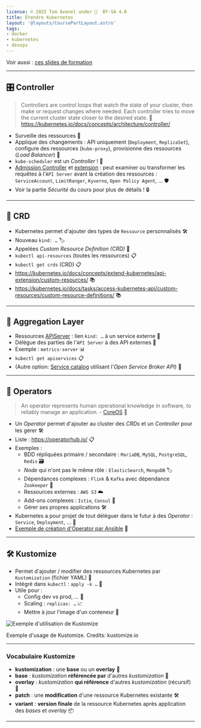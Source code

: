 ```yaml
---
license: © 2025 Tom Avenel under 󰵫  BY-SA 4.0
title: Étendre Kubernetes
layout: '@layouts/CoursePartLayout.astro'
tags:
- docker
- kubernetes
- devops
---
```


Voir aussi : [ces slides de formation](https://2021-05-enix.container.training/4.yml.html#103)

---

## 🎛 Controller

> Controllers are control loops that watch the state of your cluster, then make or request changes where needed. Each controller tries to move the current cluster state closer to the desired state. 🔄
> <https://kubernetes.io/docs/concepts/architecture/controller/>

- Surveille des ressources 👀
- Applique des changements : API uniquement (`Deployment`, `ReplicaSet`), configure des ressources (`kube-proxy`), provisionne des ressources (_Load Balancer_) 🔧
- `kube-scheduler` est un _Controller_ ! 🤖
- [Admission Controller](https://kubernetes.io/docs/reference/access-authn-authz/admission-controllers/) et [extension](https://kubernetes.io/docs/reference/access-authn-authz/extensible-admission-controllers/) : peut examiner ou transformer les requêtes à l'`API Server` avant la création des ressources : `ServiceAccount`, `LimitRanger`, `Kyverno`, `Open Policy Agent`, … 🛡️
- Voir la partie _Sécurité_ du cours pour plus de détails ! 🔒

---

## 🔧 CRD

- Kubernetes permet d'ajouter des types de `Ressource` personnalisés 🛠️
- Nouveau `kind: …` 🏷️
- Appelées _Custom Resource Definition (CRD)_ 📝
- `kubectl api-resources` (toutes les ressources) 📋
- `kubectl get crds` (CRD) 📋
- <https://kubernetes.io/docs/concepts/extend-kubernetes/api-extension/custom-resources/> 📚
- <https://kubernetes.io/docs/tasks/access-kubernetes-api/custom-resources/custom-resource-definitions/> 📚

---

## 🔄 Aggregation Layer
- Ressources [APIServer](https://kubernetes.io/docs/concepts/extend-kubernetes/api-extension/apiserver-aggregation/) : lien `kind: …` à un service externe 🔗
- Délègue des parties de l'`API Server` à des API externes 🔄
- Exemple : `metrics-server` 📊
- `kubectl get apiservices` 📋
- (Autre option: [Service catalog](https://kubernetes.io/docs/concepts/extend-kubernetes/service-catalog/) utilisant l'_Open Service Broker API_) 📂

---

## 🤖 Operators

> An operator represents human operational knowledge in software, to reliably manage an application. - [CoreOS](https://coreos.com/blog/introducing-operators.html) 🤖

- Un _Operator_ permet d'ajouter au cluster des _CRDs_ et un _Controller_ pour les gérer 🛠️
- Liste : <https://operatorhub.io/> 📋
- Exemples :
  - BDD répliquées primaire / secondaire : `MariaDB`, `MySQL`, `PostgreSQL`, `Redis` 🗃️
  - _Node_ qui n'ont pas le même rôle : `ElasticSearch`, `MongoDB` 🏷️
  - Dépendances complexes : `Flink` & `Kafka` avec dépendance `Zookeeper` 🔗
  - Ressources externes : `AWS S3` ☁️
  - Add-ons complexes : `Istio`, `Consul` 🧩
  - Gérer ses propres applications 🛠️
- Kubernetes a pour projet de tout déléguer dans le futur à des _Operator_ : `Service`, `Deployment`, … 🔮
- [Exemple de création d'Operator par Ansible](https://blog.stephane-robert.info/post/ansible-kubernetes-operator/) 📝

---

## 🛠️ Kustomize

- Permet d'ajouter / modifier des ressources Kubernetes par `Kustomization` (fichier YAML) 📝
- Intégré dans `kubectl` : `apply -k …` 🔧
- Utile pour :
  - Config dev vs prod, … 🔄
  - Scaling : `replicas: …` 📈
  - Mettre à jour l'image d'un conteneur 🔄

![Exemple d'utilisation de Kustomize](https://kustomize.io/images/header_templates.png)

<div class="caption">Exemple d'usage de Kustomize. Credits: kustomize.io</div>

---

### Vocabulaire Kustomize

- **kustomization** : une **base** ou un **overlay** 📂
- **base** : _kustomization_ **référencée par** d'autres _kustomization_ 🔗
- **overlay** : _kustomization_ **qui référence** d'autres _kustomization_ (récursif) 🔄
- **patch** : une **modification** d'une ressource Kubernetes existante 🛠️
- **variant** : **version finale** de la ressource Kubernetes après application des _bases_ et _overlay_ 📦

---

